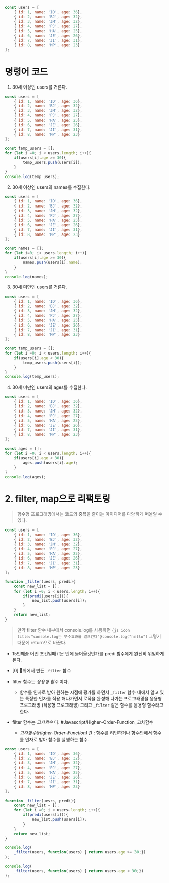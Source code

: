 ```js
const users = [
	{ id: 1, name: 'ID', age: 36},
	{ id: 2, name: 'BJ', age: 32},
	{ id: 3, name: 'JM', age: 32},
	{ id: 4, name: 'PJ', age: 27},
	{ id: 5, name: 'HA', age: 25},
	{ id: 6, name: 'JE', age: 26},
	{ id: 7, name: 'JI', age: 31},
	{ id: 8, name: 'MP', age: 23}
];

```

# 명령어 코드

1. 30세 이상인 users를 거른다.

```js title="30세 이상인 users"
const users = [
	{ id: 1, name: 'ID', age: 36},
	{ id: 2, name: 'BJ', age: 32},
	{ id: 3, name: 'JM', age: 32},
	{ id: 4, name: 'PJ', age: 27},
	{ id: 5, name: 'HA', age: 25},
	{ id: 6, name: 'JE', age: 26},
	{ id: 7, name: 'JI', age: 31},
	{ id: 8, name: 'MP', age: 23}
];

const temp_users = [];
for (let i =0; i < users.length; i++){
	if(users[i].age >= 30){
		temp_users.push(users[i]);
	}
}
console.log(temp_users);
```

2. 30세 이상인 users의 names를 수집한다.

```js title="30세 이상인 users의 names를 수집"
const users = [
	{ id: 1, name: 'ID', age: 36},
	{ id: 2, name: 'BJ', age: 32},
	{ id: 3, name: 'JM', age: 32},
	{ id: 4, name: 'PJ', age: 27},
	{ id: 5, name: 'HA', age: 25},
	{ id: 6, name: 'JE', age: 26},
	{ id: 7, name: 'JI', age: 31},
	{ id: 8, name: 'MP', age: 23}
];

const names = [];
for (let i=0; i< users.length; i++){
	if(users[i].age >= 30){
		names.push(users[i].name);
	}
}
console.log(names);
```

3. 30세 미만인 users를 거른다.

```js title="30세 미만인 users"
const users = [
	{ id: 1, name: 'ID', age: 36},
	{ id: 2, name: 'BJ', age: 32},
	{ id: 3, name: 'JM', age: 32},
	{ id: 4, name: 'PJ', age: 27},
	{ id: 5, name: 'HA', age: 25},
	{ id: 6, name: 'JE', age: 26},
	{ id: 7, name: 'JI', age: 31},
	{ id: 8, name: 'MP', age: 23}
];

const temp_users = [];
for (let i =0; i < users.length; i++){
	if(users[i].age < 30){
		temp_users.push(users[i]);
	}
}
console.log(temp_users);
```

4. 30세 미만인 users의 ages를 수집한다.

```js title="30세 미만인 users의 ages를 수집"
const users = [
	{ id: 1, name: 'ID', age: 36},
	{ id: 2, name: 'BJ', age: 32},
	{ id: 3, name: 'JM', age: 32},
	{ id: 4, name: 'PJ', age: 27},
	{ id: 5, name: 'HA', age: 25},
	{ id: 6, name: 'JE', age: 26},
	{ id: 7, name: 'JI', age: 31},
	{ id: 8, name: 'MP', age: 23}
];

const ages = [];
for (let i =0; i < users.length; i++){
	if(users[i].age < 30){
		ages.push(users[i].age);
	}
}
console.log(ages);
```

# 2. filter, map으로 리팩토링
> 함수형 프로그래밍에서는 코드의 중복을 줄이는 아이디어를 다양하게 떠올릴 수 있다.

```js title="_filter 함수"
const users = [
	{ id: 1, name: 'ID', age: 36},
	{ id: 2, name: 'BJ', age: 32},
	{ id: 3, name: 'JM', age: 32},
	{ id: 4, name: 'PJ', age: 27},
	{ id: 5, name: 'HA', age: 25},
	{ id: 6, name: 'JE', age: 26},
	{ id: 7, name: 'JI', age: 31},
	{ id: 8, name: 'MP', age: 23}
];

function _filter(uesrs, predi){
	const new_list = [];
	for (let i =0; i < users.length; i++){
		if(predi(users[i])){
			new_list.push(users[i]);
		}
	}
	return new_list;
}
```

> 만약 filter 함수 내부에서 console.log를 사용하면  `{js icon title:"console.log는 부수효과를 일으킨다"}console.log("hello")` 그렇기 때문에 return으로 바꾼다.

- 15번째줄 어떤 조건일때 if문 안에 들어올것인가를 predi 함수에게 완전히 위임하게 된다.

- [0] 위에서 만든 `_filter` 함수

- filter 함수는 *응용형 함수* 이다.
	- 함수를 인자로 받아 원하는 시점에 평가를 하면서 `_filter` 함수 내에서 알고 있는 특정한 인자를 적용 해나가면서 로직을 완성해 나가는 프로그래밍을 응용형 프로그래밍 (적용형 프로그래밍) 그리고 `_filter` 같은 함수를 응용형 함수라고 한다.
- filter 함수는 *고차함수* 다. #Javascript/Higher-Order-Function_고차함수
	- *고차함수(Higher-Order-Function)*  란 : 함수를 리턴하거나 함수안에서 함수를 인자로 받아 함수를 실행하는 함수.

```js title="_filter 함수 적용"
const users = [
	{ id: 1, name: 'ID', age: 36},
	{ id: 2, name: 'BJ', age: 32},
	{ id: 3, name: 'JM', age: 32},
	{ id: 4, name: 'PJ', age: 27},
	{ id: 5, name: 'HA', age: 25},
	{ id: 6, name: 'JE', age: 26},
	{ id: 7, name: 'JI', age: 31},
	{ id: 8, name: 'MP', age: 23}
];

function _filter(uesrs, predi){
	const new_list = [];
	for (let i =0; i < users.length; i++){
		if(predi(users[i])){
			new_list.push(users[i]);
		}
	}
	return new_list;
}

console.log(
	_filter(users, function(users) { return users.age >= 30;})
);

console.log(
	_filter(users, function(users) { return users.age < 30;})
);
```

